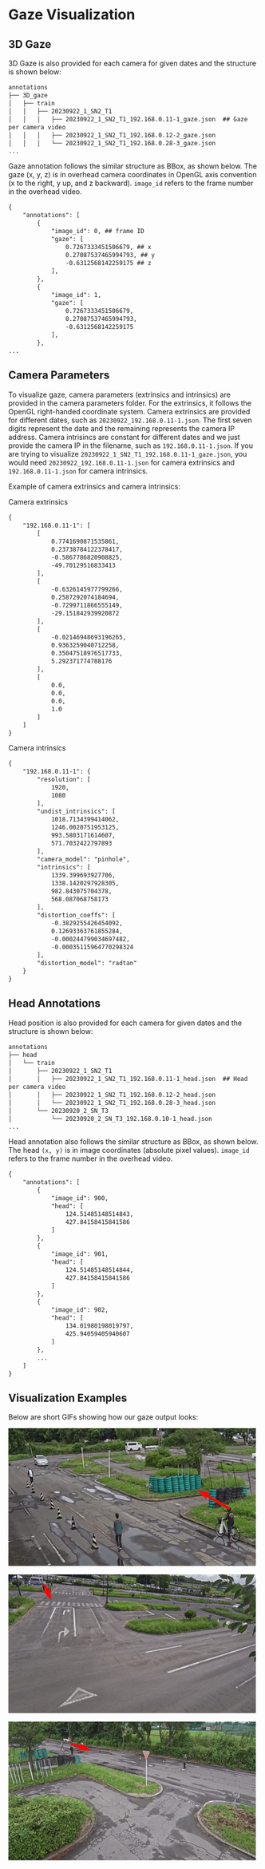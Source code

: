 # Gaze Visualization

## 3D Gaze

3D Gaze is also provided for each camera for given dates and the structure is shown below:

```
annotations
├── 3D_gaze
│   ├── train
│   │   ├── 20230922_1_SN2_T1
│   │   │   ├── 20230922_1_SN2_T1_192.168.0.11-1_gaze.json  ## Gaze per camera video 
│   │   │   ├── 20230922_1_SN2_T1_192.168.0.12-2_gaze.json
│   │   │   └── 20230922_1_SN2_T1_192.168.0.28-3_gaze.json
...
```
Gaze annotation follows the similar structure as BBox, as shown below. The gaze (x, y, z) is in overhead camera coordinates in OpenGL axis convention (x to the right, y up, and z backward). `image_id` refers to the frame number in the overhead video.

```
{
    "annotations": [
        {
            "image_id": 0, ## frame ID
            "gaze": [
                0.7267333451506679, ## x
                0.27087537465994793, ## y
                -0.6312568142259175 ## z
            ],
        },
        {
            "image_id": 1,
            "gaze": [
                0.7267333451506679,
                0.27087537465994793,
                -0.6312568142259175
            ],
        },
...
```

## Camera Parameters

To visualize gaze, camera parameters (extrinsics and intrinsics) are provided in the camera parameters folder. For the extrinsics, it follows the OpenGL right-handed coordinate system. Camera extrinsics are provided for different dates, such as `20230922_192.168.0.11-1.json`. The first seven digits represent the date and the remaining represents the camera IP address. Camera intrisincs are constant for different dates and we just provide the camera IP in the filename, such as `192.168.0.11-1.json`. If you are trying to visualize `20230922_1_SN2_T1_192.168.0.11-1_gaze.json`, you would need `20230922_192.168.0.11-1.json` for camera extrinsics and `192.168.0.11-1.json` for camera intrinsics. 

Example of camera extrinsics and camera intrinsics:

Camera extrinsics
```
{
    "192.168.0.11-1": [
        [
            0.7741690871535861,
            0.23738784122378417,
            -0.5867786820908825,
            -49.70129516833413
        ],
        [
            -0.6326145977799266,
            0.2587292074184694,
            -0.7299711866555149,
            -29.151842939920872
        ],
        [
            -0.02146948693196265,
            0.9363259040712258,
            0.35047518976517733,
            5.292371774788176
        ],
        [
            0.0,
            0.0,
            0.0,
            1.0
        ]
    ]
}
```

Camera intrinsics
```
{
    "192.168.0.11-1": {
        "resolution": [
            1920,
            1080
        ],
        "undist_intrinsics": [
            1018.7134399414062,
            1246.0020751953125,
            993.5803171614607,
            571.7032422797893
        ],
        "camera_model": "pinhole",
        "intrinsics": [
            1339.399693927706,
            1338.1420297928305,
            982.843075704378,
            568.087068758173
        ],
        "distortion_coeffs": [
            -0.3829255426454092,
            0.12693363761855284,
            -0.000244799034697482,
            -0.00035115964770298324
        ],
        "distortion_model": "radtan"
    }
}
```

## Head Annotations


Head position is also provided for each camera for given dates and the structure is shown below:
```
annotations
├── head
│   └── train
│       ├── 20230922_1_SN2_T1
│       │   ├── 20230922_1_SN2_T1_192.168.0.11-1_head.json  ## Head per camera video  
│       │   ├── 20230922_1_SN2_T1_192.168.0.12-2_head.json  
│       │   └── 20230922_1_SN2_T1_192.168.0.28-3_head.json  
│       └── 20230920_2_SN_T3
│           └── 20230920_2_SN_T3_192.168.0.10-1_head.json  
...
```

Head annotation also follows the similar structure as BBox, as shown below. The head `(x, y)` is in image coordinates (absolute pixel values). `image_id` refers to the frame number in the overhead video.

```
{
    "annotations": [
        {
            "image_id": 900,
            "head": [
                124.51485148514843,
                427.84158415841586
            ]
        },
        {
            "image_id": 901,
            "head": [
                124.51485148514844,
                427.84158415841586
            ]
        },
        {
            "image_id": 902,
            "head": [
                134.01980198019797,
                425.94059405940607
            ]
        },
        ...
    ]
}
```

## Visualization Examples

Below are short GIFs showing how our gaze output looks:

![Gaze Heatmap Example](../assets/images/sample_gaze1.gif)

![Gaze Heatmap Example](../assets/images/sample_gaze2.gif)

![Gaze Heatmap Example](../assets/images/sample_gaze3.gif)

